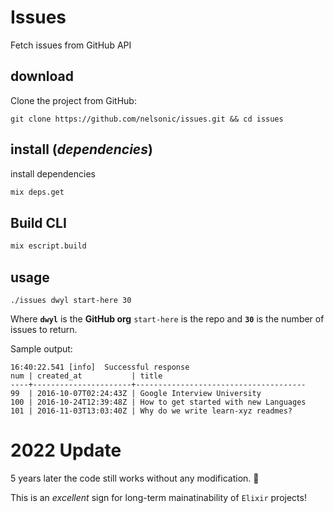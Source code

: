 # Issues

Fetch issues from GitHub API

## download

Clone the project from GitHub:

```
git clone https://github.com/nelsonic/issues.git && cd issues
```

## install (_dependencies_)

install dependencies

```sh
mix deps.get
```

## Build CLI

```sh
mix escript.build
```

## usage

```
./issues dwyl start-here 30
```

Where **`dwyl`** is the **GitHub org**
`start-here` is the repo
and **`30`** is the number
of issues to return.

Sample output:

```
16:40:22.541 [info]  Successful response
num | created_at           | title
----+----------------------+--------------------------------------
99  | 2016-10-07T02:24:43Z | Google Interview University
100 | 2016-10-24T12:39:48Z | How to get started with new Languages
101 | 2016-11-03T13:03:40Z | Why do we write learn-xyz readmes?
```

# 2022 Update

5 years later the code still works without any modification. 🎉

This is an _excellent_ sign for long-term mainatinability of `Elixir` projects!

<!--

Lots of the issues on **`start-here`**
are people asking to join the org ...

```sh
247 | 2022-08-27T11:59:13Z | Request for joining origanization
248 | 2022-08-27T15:49:52Z | I would like to join this organisation
250 | 2022-09-02T02:36:33Z | .invite.me
251 | 2022-09-03T03:31:04Z |  I'm interested in joining dwyl .
252 | 2022-09-03T21:39:07Z | Invite Me
253 | 2022-09-13T05:43:39Z | An app can be a home-cooked meal
254 | 2022-09-16T08:05:04Z | Please invite me.
255 | 2022-09-16T10:56:31Z | SPIKE: Automatically invite `people` who ⭐ this repo
256 | 2022-09-19T08:49:15Z | .invite.me
257 | 2022-09-23T17:23:42Z | Invite me please :D
258 | 2022-09-30T10:56:23Z | I would like to join this organization
259 | 2022-10-06T21:09:08Z | Request for joining organization
```

This is _great_ `if` these people will _actually_ contribute.
But we know from experience that _most_ don't.
Most people are org (badge) hunting to boost their GitHub profile.
I don't have any issues with this
because more people having the **`dwyl`** logo
on their GitHub profile means more people discover us.
But the **_noise_** from people constantly asking for invites
is lame.

So we're automating it: https://github.com/dwyl/start-here/issues/255

-->
